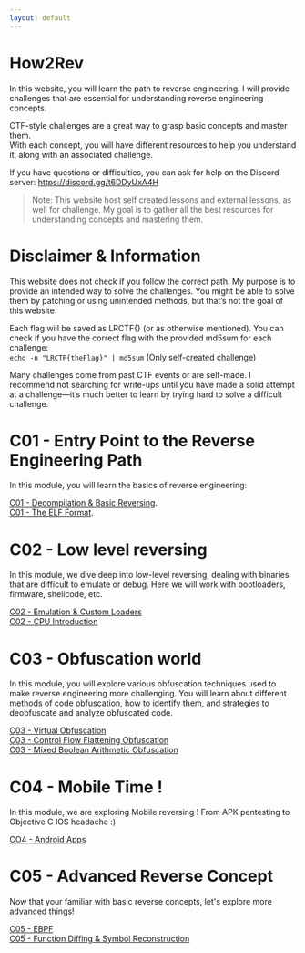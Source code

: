 ```yaml
---
layout: default
---
```


# How2Rev

In this website, you will learn the path to reverse engineering. I will provide challenges that are essential for understanding reverse engineering concepts.

CTF-style challenges are a great way to grasp basic concepts and master them.  
With each concept, you will have different resources to help you understand it, along with an associated challenge.

If you have questions or difficulties, you can ask for help on the Discord server: https://discord.gg/t6DDyUxA4H

> Note: This website host self created lessons and external lessons, as well for challenge. My goal is to gather all the best resources for understanding concepts and mastering them.

# Disclaimer & Information

This website does not check if you follow the correct path. My purpose is to provide an intended way to solve the challenges. You might be able to solve them by patching or using unintended methods, but that’s not the goal of this website.

Each flag will be saved as LRCTF{} (or as otherwise mentioned).
You can check if you have the correct flag with the provided md5sum for each challenge:  
`echo -n "LRCTF{theFlag}" | md5sum` (Only self-created challenge)

Many challenges come from past CTF events or are self-made. I recommend not searching for write-ups until you have made a solid attempt at a challenge—it’s much better to learn by trying hard to solve a difficult challenge.

# C01 - Entry Point to the Reverse Engineering Path

In this module, you will learn the basics of reverse engineering:
 
[C01 - Decompilation & Basic Reversing](/pages/C01/introduction.md).  
[C01 - The ELF Format](/pages/C01/elf.md).  

# C02 - Low level reversing

In this module, we dive deep into low-level reversing, dealing with binaries that are difficult to emulate or debug. Here we will work with bootloaders, firmware, shellcode, etc.

[C02 - Emulation & Custom Loaders](/pages/C02/loaders-and-emulation.md)  
[C02 - CPU Introduction](/pages/C02/cpu.md)  

# C03 - Obfuscation world

In this module, you will explore various obfuscation techniques used to make reverse engineering more challenging. You will learn about different methods of code obfuscation, how to identify them, and strategies to deobfuscate and analyze obfuscated code.

[C03 - Virtual Obfuscation](/pages/C03/vm.md)  
[C03 - Control Flow Flattening Obfuscation](/pages/C03/cff.md)   
[C03 - Mixed Boolean Arithmetic Obfuscation](/pages/C03/mba.md)

# C04 - Mobile Time ! 

In this module, we are exploring Mobile reversing ! From APK pentesting to Objective C IOS headache :)

[CO4 - Android Apps](/pages/C04/android.md)

# C05 - Advanced Reverse Concept

Now that your familiar with basic reverse concepts, let's explore more advanced things!

[C05 - EBPF](/pages/C05/ebpf.md)  
[C05 - Function Diffing & Symbol Reconstruction](/pages/C05/diffing.md)
